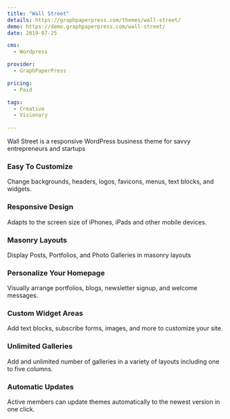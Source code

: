 ```yaml
---
title: "Wall Street"
details: https://graphpaperpress.com/themes/wall-street/
demo: https://demo.graphpaperpress.com/wall-street/
date: 2019-07-25

cms: 
  - Wordpress

provider: 
  - GraphPaperPress

pricing:
  - Paid

tags:
  - Creative
  - Visionary
  
---
```


Wall Street is a responsive WordPress business theme for savvy entrepreneurs and startups

### Easy To Customize

Change backgrounds, headers, logos, favicons, menus, text blocks, and widgets.

### Responsive Design

Adapts to the screen size of iPhones, iPads and other mobile devices.

### Masonry Layouts

Display Posts, Portfolios, and Photo Galleries in masonry layouts

### Personalize Your Homepage

Visually arrange portfolios, blogs, newsletter signup, and welcome messages.

### Custom Widget Areas

Add text blocks, subscribe forms, images, and more to customize your site.

### Unlimited Galleries

Add and unlimited number of galleries in a variety of layouts including one to five columns.

### Automatic Updates

Active members can update themes automatically to the newest version in one click.

